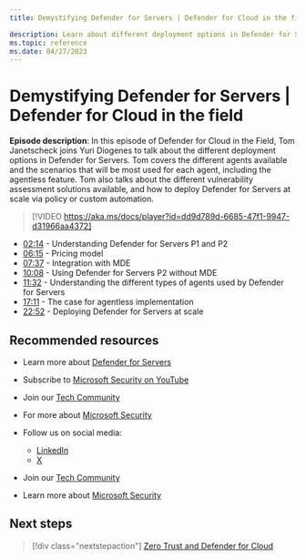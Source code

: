 ```yaml
---
title: Demystifying Defender for Servers | Defender for Cloud in the field

description: Learn about different deployment options in Defender for Servers
ms.topic: reference
ms.date: 04/27/2023
---
```


# Demystifying Defender for Servers | Defender for Cloud in the field

**Episode description**: In this episode of Defender for Cloud in the Field, Tom Janetscheck joins Yuri Diogenes to talk about the different deployment options in Defender for Servers. Tom covers the different agents available and the scenarios that will be most used for each agent, including the agentless feature. Tom also talks about the different vulnerability assessment solutions available, and how to deploy Defender for Servers at scale via policy or custom automation.

> [!VIDEO https://aka.ms/docs/player?id=dd9d789d-6685-47f1-9947-d31966aa4372]

- [02:14](/shows/mdc-in-the-field/demystify-servers#time=02m14s) - Understanding Defender for Servers P1 and P2
- [06:15](/shows/mdc-in-the-field/demystify-servers#time=06m15s) - Pricing model
- [07:37](/shows/mdc-in-the-field/demystify-servers#time=07m37s) - Integration with MDE
- [10:08](/shows/mdc-in-the-field/demystify-servers#time=10m08s) - Using Defender for Servers P2 without MDE
- [11:32](/shows/mdc-in-the-field/demystify-servers#time=11m32s) - Understanding the different types of agents used by Defender for Servers
- [17:11](/shows/mdc-in-the-field/demystify-servers#time=17m11s) - The case for agentless implementation
- [22:52](/shows/mdc-in-the-field/demystify-servers#time=22m52s) - Deploying Defender for Servers at scale

## Recommended resources

- Learn more about [Defender for Servers](plan-defender-for-servers.md)
- Subscribe to [Microsoft Security on YouTube](https://www.youtube.com/playlist?list=PL3ZTgFEc7LysiX4PfHhdJPR7S8mGO14YS)
- Join our [Tech Community](https://aka.ms/SecurityTechCommunity)
- For more about [Microsoft Security](https://msft.it/6002T9HQY)

- Follow us on social media:

  - [LinkedIn](https://www.linkedin.com/showcase/microsoft-security/)
  - [X](https://x.com/msftsecurity)

- Join our [Tech Community](https://aka.ms/SecurityTechCommunity)

- Learn more about [Microsoft Security](https://msft.it/6002T9HQY)

## Next steps

> [!div class="nextstepaction"]
> [Zero Trust and Defender for Cloud](episode-twenty-eight.md)
